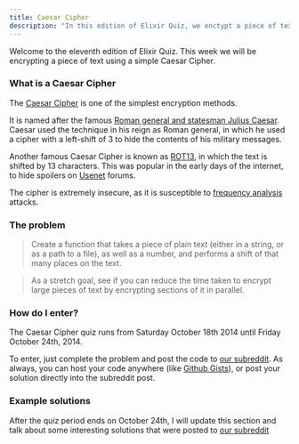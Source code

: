 ```yaml
---
title: Caesar Cipher
description: "In this edition of Elixir Quiz, we enctypt a piece of text using a Caesar Cipher"
---
```


Welcome to the eleventh edition of Elixir Quiz. This week we will be encrypting a piece of text using a simple Caesar Cipher.

### What is a Caesar Cipher

The [Caesar Cipher](http://en.wikipedia.org/wiki/Caesar_cipher) is one of the simplest encryption methods.

It is named after the famous [Roman general and statesman Julius Caesar](http://en.wikipedia.org/wiki/Julius_Caesar). Caesar used the technique in his reign as Roman general, in which he used a cipher with a left-shift of 3 to hide the contents of his military messages.

Another famous Caesar Cipher is known as [ROT13](http://en.wikipedia.org/wiki/ROT13), in which the text is shifted by 13 characters. This was popular in the early days of the internet, to hide spoilers on [Usenet](http://en.wikipedia.org/wiki/Usenet) forums.

The cipher is extremely insecure, as it is susceptible to [frequency analysis](http://en.wikipedia.org/wiki/Frequency_analysis) attacks.

### The problem

> Create a function that takes a piece of plain text (either in a string, or as a path to a file), as well as a number, and performs a shift of that many places on the text.

> As a stretch goal, see if you can reduce the time taken to encrypt large pieces of text by encrypting sections of it in parallel.

### How do I enter?

The Caesar Cipher quiz runs from Saturday October 18th 2014 until Friday October 24th, 2014.

To enter, just complete the problem and post the code to [our subreddit](http://reddit.com/r/elixirquiz). As always, you can host your code anywhere (like [Github Gists](https://gist.github.com/)), or post your solution directly into the subreddit post.

### Example solutions

After the quiz period ends on October 24th, I will update this section and talk about some interesting solutions that were posted to [our subreddit](http://reddit.com/r/elixirquiz)

